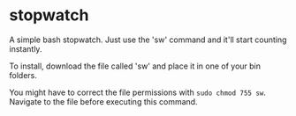 # stopwatch
A simple bash stopwatch. Just use the 'sw' command and it'll start counting instantly.

To install, download the file called 'sw' and place it in one of your bin folders.

You might have to correct the file permissions with `sudo chmod 755 sw`. Navigate to the file before executing this command.

